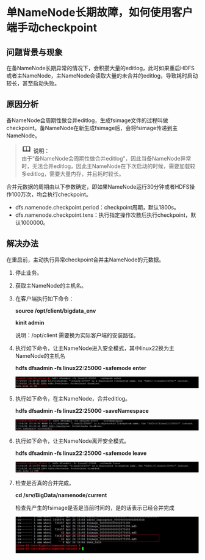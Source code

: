 # 单NameNode长期故障，如何使用客户端手动checkpoint<a name="ZH-CN_TOPIC_0181713099"></a>

## 问题背景与现象<a name="zh-cn_topic_0167274778_s17abfc85203d46d49c2198b46fbb9056"></a>

在备NameNode长期异常的情况下，会积攒大量的editlog，此时如果重启HDFS或者主NameNode，主NameNode会读取大量的未合并的editlog，导致耗时启动较长，甚至启动失败。

## 原因分析<a name="zh-cn_topic_0167274778_sb76c1129bcae439a966c320b8c7a25e1"></a>

备NameNode会周期性做合并editlog，生成fsimage文件的过程叫做checkpoint。备NameNode在新生成fsimage后，会将fsimage传递到主NameNode。

>![](public_sys-resources/icon-note.gif) **说明：**   
>由于“备NameNode会周期性做合并editlog”，因此当备NameNode异常时，无法合并editlog，因此主NameNode在下次启动的时候，需要加载较多editlog，需要大量内存，并且耗时较长。  

合并元数据的周期由以下参数确定，即如果NameNode运行30分钟或者HDFS操作100万次，均会执行checkpoint。

-   dfs.namenode.checkpoint.period：checkpoint周期，默认1800s。
-   dfs.namenode.checkpoint.txns：执行指定操作次数后执行checkpoint，默认1000000。

## 解决办法<a name="zh-cn_topic_0167274778_s710278da7b2445acb80cf9df277a3e3b"></a>

在重启前，主动执行异常checkpoint合并主NameNode的元数据。

1.  停止业务。
2.  获取主NameNode的主机名。
3.  在客户端执行如下命令：

    **source /opt/client/bigdata\_env**

    **kinit admin**

    说明：/opt/client 需要换为实际客户端的安装路径。

4.  执行如下命令，让主NameNode进入安全模式，其中linux22换为主NameNode的主机名

    **hdfs dfsadmin -fs linux22:25000 -safemode enter**

    ![](figures/zh-cn_image_0167274485.jpg)

5.  执行如下命令，在主NameNode，合并editlog。

    **hdfs dfsadmin -fs linux22:25000 -saveNamespace**

    ![](figures/zh-cn_image_0167275574.jpg)

6.  执行如下命令，让主NameNode离开安全模式。

    **hdfs dfsadmin -fs linux22:25000 -safemode leave**

    ![](figures/zh-cn_image_0167275215.jpg)

7.  检查是否真的合并完成。

    **cd /srv/BigData/namenode/current**

    检查先产生的fsimage是否是当前时间的，是的话表示已经合并完成

    ![](figures/zh-cn_image_0167274841.jpg)


